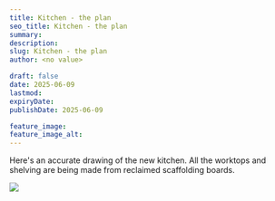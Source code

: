 ```yaml
---
title: Kitchen - the plan
seo_title: Kitchen - the plan
summary:
description:
slug: Kitchen - the plan
author: <no value>

draft: false
date: 2025-06-09
lastmod:
expiryDate:
publishDate: 2025-06-09

feature_image:
feature_image_alt:
---
```

Here's an accurate drawing of the new kitchen. All the worktops and shelving are being made from reclaimed scaffolding boards.

![](/images/kitchen-plan.jpeg )